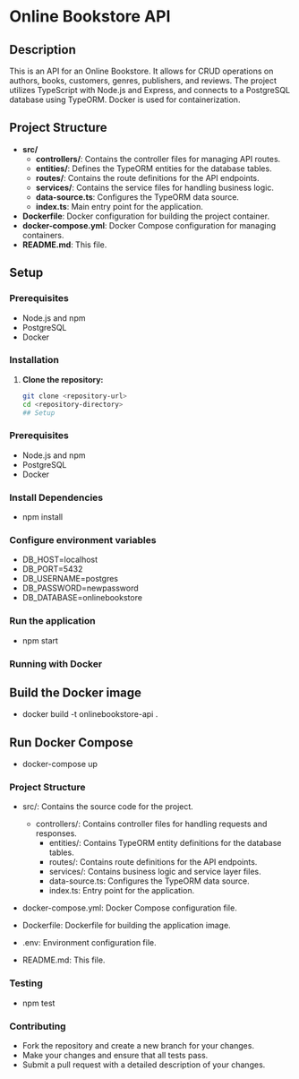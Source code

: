 # Online Bookstore API

## Description
This is an API for an Online Bookstore. It allows for CRUD operations on authors, books, customers, genres, publishers, and reviews. The project utilizes TypeScript with Node.js and Express, and connects to a PostgreSQL database using TypeORM. Docker is used for containerization.

## Project Structure
- **src/**
  - **controllers/**: Contains the controller files for managing API routes.
  - **entities/**: Defines the TypeORM entities for the database tables.
  - **routes/**: Contains the route definitions for the API endpoints.
  - **services/**: Contains the service files for handling business logic.
  - **data-source.ts**: Configures the TypeORM data source.
  - **index.ts**: Main entry point for the application.
- **Dockerfile**: Docker configuration for building the project container.
- **docker-compose.yml**: Docker Compose configuration for managing containers.
- **README.md**: This file.

## Setup

### Prerequisites
- Node.js and npm
- PostgreSQL
- Docker

### Installation

1. **Clone the repository:**
   ```bash
   git clone <repository-url>
   cd <repository-directory>
   ## Setup

### Prerequisites
- Node.js and npm
- PostgreSQL
- Docker
### Install Dependencies
- npm install
### Configure environment variables
- DB_HOST=localhost
- DB_PORT=5432
- DB_USERNAME=postgres
- DB_PASSWORD=newpassword
- DB_DATABASE=onlinebookstore
### Run the application
- npm start
### Running with Docker
## Build the Docker image
- docker build -t onlinebookstore-api .
## Run Docker Compose
- docker-compose up
### Project Structure
- src/: Contains the source code for the project.

  - controllers/: Contains controller files for handling requests and responses.
    - entities/: Contains TypeORM entity definitions for the database tables.
    - routes/: Contains route definitions for the API endpoints.
    - services/: Contains business logic and service layer files.
    - data-source.ts: Configures the TypeORM data source.
    - index.ts: Entry point for the application.

- docker-compose.yml: Docker Compose configuration file.

- Dockerfile: Dockerfile for building the application image.

- .env: Environment configuration file.

- README.md: This file.
### Testing
- npm test
### Contributing
- Fork the repository and create a new branch for your changes.
- Make your changes and ensure that all tests pass.
- Submit a pull request with a detailed description of your changes.



